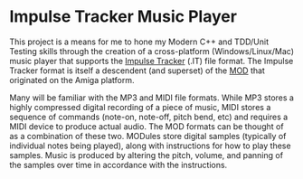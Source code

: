 # Impulse Tracker Music Player

This project is a means for me to hone my Modern C++ and TDD/Unit Testing skills through 
the creation of a cross-platform (Windows/Linux/Mac) music player that supports the
[Impulse Tracker](https://en.wikipedia.org/wiki/Impulse_Tracker) (.IT) file format. 
The Impulse Tracker format is itself a descendent (and superset) of the [MOD](https://en.wikipedia.org/wiki/Module_file)
that originated on the Amiga platform.

Many will be familiar with the MP3 and MIDI file formats. While MP3 stores a highly compressed digital
recording of a piece of music, MIDI stores a sequence of commands (note-on, note-off, pitch bend, etc)
and requires a MIDI device to produce actual audio. The MOD formats can be thought of as a combination
of these two. MODules store digital samples (typically of individual notes being played), along with
instructions for how to play these samples. Music is produced by altering the pitch, volume, and 
panning of the samples over time in accordance with the instructions.
